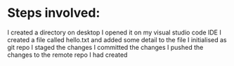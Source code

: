 # Steps involved:
I created a directory on desktop
I opened it on my visual studio code IDE
I created a file called hello.txt and added some detail to the file
I initialised as git repo
I staged the changes
I committed the changes
I pushed the changes to the remote repo I had created 

